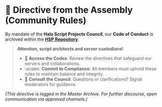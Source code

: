# :scroll: Directive from the Assembly (Community Rules)

By mandate of the **Halo Script Projects Council**, our **Code of Conduct** is archived within the **[HSP Repository](https://github.com/Chalwk/HALO-SCRIPT-PROJECTS/tree/master/docs/policies/community-rules.md)**.

> **Attention, script architects and server custodians!**
>
> * :book: **Access the Codex**: Review the directives that safeguard our servers and collaborations.
> * :scales: **Commit to Compliance**: All members must uphold these rules to maintain balance and integrity.
> * :satellite: **Consult the Council**: Questions or clarifications? Signal moderators for guidance.

*(This directive is logged in the Master Archive. For further discourse, open communication via approved channels.)*